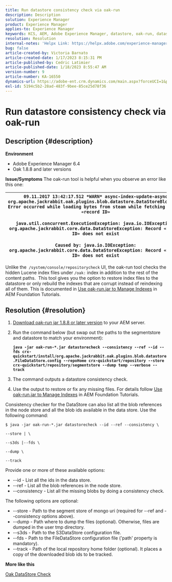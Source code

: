 ```yaml
---
title: Run datastore consistency check via oak-run
description: Description
solution: Experience Manager
product: Experience Manager
applies-to: Experience Manager
keywords: KCS, AEM, Adobe Experience Manager, datastore, oak-run, datastore consistency check
resolution: Resolution
internal-notes: 'Helpx Link: https://helpx.adobe.com/experience-manager/kb/How-to-run-a-datastore-consistency-check-via-oak-run-AEM.html'
bug: false
article-created-by: Victoria Barnato
article-created-date: 1/17/2023 8:15:31 PM
article-published-by: Cedric Latimier
article-published-date: 1/18/2023 8:55:47 AM
version-number: 9
article-number: KA-16550
dynamics-url: https://adobe-ent.crm.dynamics.com/main.aspx?forceUCI=1&pagetype=entityrecord&etn=knowledgearticle&id=a94403af-a396-ed11-aad1-6045bd006079
exl-id: 5194c5b2-28ad-483f-9bee-85ce25d78f36
---
```

# Run datastore consistency check via oak-run

## Description {#description}

<b>Environment</b>
- Adobe Experience Manager 6.4
- Oak 1.8.8 and later versions



<b>Issue/Symptoms</b>
The oak-run tool is helpful when you observe an error like this one:


| `09.11.2017 13:42:17.512 *WARN* async-index-update-async org.apache.jackrabbit.oak.plugins.blob.datastore.DataStoreBlobStore Error occurred while loading bytes from steam while fetching for id «record ID»`<br><br>`java.util.concurrent.ExecutionException: java.io.IOException: org.apache.jackrabbit.core.data.DataStoreException: Record «record ID» does not exist`<br><br>`Caused by: java.io.IOException: org.apache.jackrabbit.core.data.DataStoreException: Record «record ID» does not exist` |
| --- |




Unlike the` /system/console/repositorycheck` UI, the oak-run tool checks the hidden Lucene index files under `/oak:` index in addition to the rest of the content paths.  This tool gives you the option to restore index files to the datastore or only rebuild the indexes that are corrupt instead of reindexing all of them. This is documented in [Use oak-run.jar to Manage Indexes](https://experienceleague.adobe.com/docs/experience-manager-learn/foundation/administration/use-oak-run-jar-to-manage-indexes.html?lang=en) in AEM Foundation Tutorials.


## Resolution {#resolution}


1. [Download oak-run jar 1.8.8 or later version](https://repo1.maven.org/maven2/org/apache/jackrabbit/oak-run/) to your AEM server.
2. Run the command below (but swap out the paths to the segmentstore and datastore to match your environment):

    <b>`java -jar oak-run-*.jar datastorecheck --consistency --ref --id --fds crx-quickstart/install/org.apache.jackrabbit.oak.plugins.blob.datastore.FileDataStore.config --repoHome crx-quickstart/repository --store crx-quickstart/repository/segmentstore --dump temp --verbose --track`</b>

    
3. The command outputs a datastore consistency check.
4. Use the output to restore or fix any missing files. For details follow [Use oak-run.jar to Manage Indexes](https://experienceleague.adobe.com/docs/experience-manager-learn/foundation/administration/use-oak-run-jar-to-manage-indexes.html?lang=en) in AEM Foundation Tutorials.


Consistency checker for the DataStore can also list all the blob references in the node store and all the blob ids available in the data store. Use the following command:

`$ java -jar oak-run-*.jar datastorecheck --id --ref --consistency \`

`--store | \`

`--s3ds |--fds \`

`--dump \`

`--track`

Provide one or more of these available options:

- --id - List all the ids in the data store.
- --ref - List all the blob references in the node store.
- --consistency - List all the missing blobs by doing a consistency check.


The following options are optional:

- --store - Path to the segment store of mongo uri (required for --ref and --consistency options above).
- --dump - Path where to dump the files (optional). Otherwise, files are dumped in the user tmp directory.
- --s3ds - Path to the S3DataStore configuration file.
- --fds - Path to the FileDataStore configuration file ('path' property is mandatory).
- --track - Path of the local repository home folder (optional). It places a copy of the downloaded blob ids to be tracked.


<b>More like this</b>

[Oak DataStore Check](https://github.com/apache/jackrabbit-oak/tree/1.8/oak-run#oak-datastore-check)
